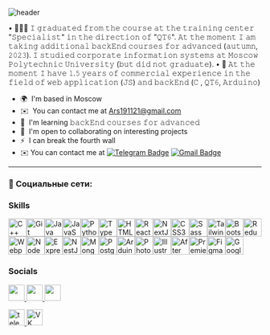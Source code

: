 ![header](https://capsule-render.vercel.app/api?type=waving&color=gradient&height=256&section=header&text=ℍ𝕚%20𝕖𝕧𝕖𝕣𝕪𝕠𝕟𝕖!&fontSize=75&animation=fadeIn&fontAlignY=38&desc=𝕀%20'%20𝕞%20𝔸𝕣𝕤%20!&descAlignY=61&descAlign=72)


• 👨🏻‍🎓 𝙸 𝚐𝚛𝚊𝚍𝚞𝚊𝚝𝚎𝚍 𝚏𝚛𝚘𝚖 𝚝𝚑𝚎 𝚌𝚘𝚞𝚛𝚜𝚎 𝚊𝚝 𝚝𝚑𝚎 𝚝𝚛𝚊𝚒𝚗𝚒𝚗𝚐 𝚌𝚎𝚗𝚝𝚎𝚛 "𝚂𝚙𝚎𝚌𝚒𝚊𝚕𝚒𝚜𝚝" 𝚒𝚗 𝚝𝚑𝚎 𝚍𝚒𝚛𝚎𝚌𝚝𝚒𝚘𝚗 𝚘𝚏 "𝚀𝚃𝟼". 𝙰𝚝 𝚝𝚑𝚎 𝚖𝚘𝚖𝚎𝚗𝚝 𝙸 𝚊𝚖 𝚝𝚊𝚔𝚒𝚗𝚐 𝚊𝚍𝚍𝚒𝚝𝚒𝚘𝚗𝚊𝚕 𝚋𝚊𝚌𝚔𝙴𝚗𝚍 𝚌𝚘𝚞𝚛𝚜𝚎𝚜 𝚏𝚘𝚛 𝚊𝚍𝚟𝚊𝚗𝚌𝚎𝚍 (𝚊𝚞𝚝𝚞𝚖𝚗, 𝟸𝟶𝟸𝟹). 𝙸 𝚜𝚝𝚞𝚍𝚒𝚎𝚍 𝚌𝚘𝚛𝚙𝚘𝚛𝚊𝚝𝚎 𝚒𝚗𝚏𝚘𝚛𝚖𝚊𝚝𝚒𝚘𝚗 𝚜𝚢𝚜𝚝𝚎𝚖𝚜 𝚊𝚝 𝙼𝚘𝚜𝚌𝚘𝚠 𝙿𝚘𝚕𝚢𝚝𝚎𝚌𝚑𝚗𝚒𝚌 𝚄𝚗𝚒𝚟𝚎𝚛𝚜𝚒𝚝𝚢 (𝚋𝚞𝚝 𝚍𝚒𝚍 𝚗𝚘𝚝 𝚐𝚛𝚊𝚍𝚞𝚊𝚝𝚎). 
• 💼 𝙰𝚝 𝚝𝚑𝚎 𝚖𝚘𝚖𝚎𝚗𝚝 𝙸 𝚑𝚊𝚟𝚎 𝟷.𝟻 𝚢𝚎𝚊𝚛𝚜 𝚘𝚏 𝚌𝚘𝚖𝚖𝚎𝚛𝚌𝚒𝚊𝚕 𝚎𝚡𝚙𝚎𝚛𝚒𝚎𝚗𝚌𝚎 𝚒𝚗 𝚝𝚑𝚎 𝚏𝚒𝚎𝚕𝚍 𝚘𝚏 𝚠𝚎𝚋 𝚊𝚙𝚙𝚕𝚒𝚌𝚊𝚝𝚒𝚘𝚗 (𝙹𝚂) 𝚊𝚗𝚍 𝚋𝚊𝚌𝚔𝙴𝚗𝚍 (𝙲 , 𝚀𝚃𝟼, 𝙰𝚛𝚍𝚞𝚒𝚗𝚘)

* 🌍  I'm based in Moscow
* ✉️  You can contact me at [Ars191121@gmail.com](mailto:Ars191121@gmail.com)
* 🧠  I'm learning 𝚋𝚊𝚌𝚔𝙴𝚗𝚍 𝚌𝚘𝚞𝚛𝚜𝚎𝚜 𝚏𝚘𝚛 𝚊𝚍𝚟𝚊𝚗𝚌𝚎𝚍
* 🤝  I'm open to collaborating on interesting projects
* ⚡  I can break the fourth wall
* ✉️  You can contact me at [![Telegram Badge](https://img.shields.io/badge/-Ars_Baobao-blue?style=flat&logo=Telegram&logoColor=white)](https://t.me/Ars_Baobao) [![Gmail Badge](https://img.shields.io/badge/-Gmail-red?style=flat&logo=Gmail&logoColor=white)](mailto:Ars191121@gmail.com)

---

### 🤝 Социальные сети:

  

### Skills


<p align="left">
<a href="https://docs.microsoft.com/en-us/cpp/?view=msvc-170" target="_blank" rel="noreferrer"><img src="https://raw.githubusercontent.com/danielcranney/readme-generator/main/public/icons/skills/cplusplus-colored.svg" width="36" height="36" alt="C++" /></a><a href="https://git-scm.com/" target="_blank" rel="noreferrer"><img src="https://raw.githubusercontent.com/danielcranney/readme-generator/main/public/icons/skills/git-colored.svg" width="36" height="36" alt="Git" /></a><a href="https://www.oracle.com/java/" target="_blank" rel="noreferrer"><img src="https://raw.githubusercontent.com/danielcranney/readme-generator/main/public/icons/skills/java-colored.svg" width="36" height="36" alt="Java" /></a><a href="https://developer.mozilla.org/en-US/docs/Web/JavaScript" target="_blank" rel="noreferrer"><img src="https://raw.githubusercontent.com/danielcranney/readme-generator/main/public/icons/skills/javascript-colored.svg" width="36" height="36" alt="JavaScript" /></a><a href="https://www.python.org/" target="_blank" rel="noreferrer"><img src="https://raw.githubusercontent.com/danielcranney/readme-generator/main/public/icons/skills/python-colored.svg" width="36" height="36" alt="Python" /></a><a href="https://www.typescriptlang.org/" target="_blank" rel="noreferrer"><img src="https://raw.githubusercontent.com/danielcranney/readme-generator/main/public/icons/skills/typescript-colored.svg" width="36" height="36" alt="TypeScript" /></a><a href="https://developer.mozilla.org/en-US/docs/Glossary/HTML5" target="_blank" rel="noreferrer"><img src="https://raw.githubusercontent.com/danielcranney/readme-generator/main/public/icons/skills/html5-colored.svg" width="36" height="36" alt="HTML5" /></a><a href="https://reactjs.org/" target="_blank" rel="noreferrer"><img src="https://raw.githubusercontent.com/danielcranney/readme-generator/main/public/icons/skills/react-colored.svg" width="36" height="36" alt="React" /></a><a href="https://nextjs.org/docs" target="_blank" rel="noreferrer"><img src="https://raw.githubusercontent.com/danielcranney/readme-generator/main/public/icons/skills/nextjs-colored.svg" width="36" height="36" alt="NextJs" /></a><a href="https://www.w3.org/TR/CSS/#css" target="_blank" rel="noreferrer"><img src="https://raw.githubusercontent.com/danielcranney/readme-generator/main/public/icons/skills/css3-colored.svg" width="36" height="36" alt="CSS3" /></a><a href="https://sass-lang.com/" target="_blank" rel="noreferrer"><img src="https://raw.githubusercontent.com/danielcranney/readme-generator/main/public/icons/skills/sass-colored.svg" width="36" height="36" alt="Sass" /></a><a href="https://tailwindcss.com/" target="_blank" rel="noreferrer"><img src="https://raw.githubusercontent.com/danielcranney/readme-generator/main/public/icons/skills/tailwindcss-colored.svg" width="36" height="36" alt="TailwindCSS" /></a><a href="https://getbootstrap.com/" target="_blank" rel="noreferrer"><img src="https://raw.githubusercontent.com/danielcranney/readme-generator/main/public/icons/skills/bootstrap-colored.svg" width="36" height="36" alt="Bootstrap" /></a><a href="https://redux.js.org/" target="_blank" rel="noreferrer"><img src="https://raw.githubusercontent.com/danielcranney/readme-generator/main/public/icons/skills/redux-colored.svg" width="36" height="36" alt="Redux" /></a><a href="https://webpack.js.org/" target="_blank" rel="noreferrer"><img src="https://raw.githubusercontent.com/danielcranney/readme-generator/main/public/icons/skills/webpack-colored.svg" width="36" height="36" alt="Webpack" /></a><a href="https://nodejs.org/en/" target="_blank" rel="noreferrer"><img src="https://raw.githubusercontent.com/danielcranney/readme-generator/main/public/icons/skills/nodejs-colored.svg" width="36" height="36" alt="NodeJS" /></a><a href="https://expressjs.com/" target="_blank" rel="noreferrer"><img src="https://raw.githubusercontent.com/danielcranney/readme-generator/main/public/icons/skills/express-colored.svg" width="36" height="36" alt="Express" /></a><a href="https://docs.nestjs.com/" target="_blank" rel="noreferrer"><img src="https://raw.githubusercontent.com/danielcranney/readme-generator/main/public/icons/skills/nestjs-colored.svg" width="36" height="36" alt="NestJS" /></a><a href="https://www.mongodb.com/" target="_blank" rel="noreferrer"><img src="https://raw.githubusercontent.com/danielcranney/readme-generator/main/public/icons/skills/mongodb-colored.svg" width="36" height="36" alt="MongoDB" /></a><a href="https://www.postgresql.org/" target="_blank" rel="noreferrer"><img src="https://raw.githubusercontent.com/danielcranney/readme-generator/main/public/icons/skills/postgresql-colored.svg" width="36" height="36" alt="PostgreSQL" /></a><a href="https://store.arduino.cc/?gclid=Cj0KCQjw2eilBhCCARIsAG0Pf8uueBifykWcsSS4LPESeGQfxGVKJYnzV7bz471XfknQJy_1VINVWM8aAkLtEALw_wcB" target="_blank" rel="noreferrer"><img src="https://raw.githubusercontent.com/danielcranney/readme-generator/main/public/icons/skills/arduino-colored.svg" width="36" height="36" alt="Arduino" /></a><a href="https://www.adobe.com/uk/products/photoshop.html" target="_blank" rel="noreferrer"><img src="https://raw.githubusercontent.com/danielcranney/readme-generator/main/public/icons/skills/photoshop-colored.svg" width="36" height="36" alt="Photoshop" /></a><a href="https://www.adobe.com/uk/products/illustrator.html" target="_blank" rel="noreferrer"><img src="https://raw.githubusercontent.com/danielcranney/readme-generator/main/public/icons/skills/illustrator-colored.svg" width="36" height="36" alt="Illustrator" /></a><a href="https://www.adobe.com/uk/products/aftereffects.html" target="_blank" rel="noreferrer"><img src="https://raw.githubusercontent.com/danielcranney/readme-generator/main/public/icons/skills/aftereffects-colored.svg" width="36" height="36" alt="After Effects" /></a><a href="https://www.adobe.com/uk/products/premiere.html" target="_blank" rel="noreferrer"><img src="https://raw.githubusercontent.com/danielcranney/readme-generator/main/public/icons/skills/premierepro-colored.svg" width="36" height="36" alt="Premiere Pro" /></a><a href="https://www.figma.com/" target="_blank" rel="noreferrer"><img src="https://raw.githubusercontent.com/danielcranney/readme-generator/main/public/icons/skills/figma-colored.svg" width="36" height="36" alt="Figma" /></a><a href="https://cloud.google.com/" target="_blank" rel="noreferrer"><img src="https://raw.githubusercontent.com/danielcranney/readme-generator/main/public/icons/skills/googlecloud-colored.svg" width="36" height="36" alt="Google Cloud" /></a>
</p>


### Socials

<p align="left"> <a href="https://www.github.com/ArsShon2000" target="_blank" rel="noreferrer"> <picture> <source media="(prefers-color-scheme: dark)" srcset="https://raw.githubusercontent.com/danielcranney/readme-generator/main/public/icons/socials/github-dark.svg" /> <source media="(prefers-color-scheme: light)" srcset="https://raw.githubusercontent.com/danielcranney/readme-generator/main/public/icons/socials/github.svg" /> <img src="https://raw.githubusercontent.com/danielcranney/readme-generator/main/public/icons/socials/github.svg" width="32" height="32" /> </picture> </a> <a href="https://ArsShon2000.hashnode.dev" target="_blank" rel="noreferrer"> <picture> <source media="(prefers-color-scheme: dark)" srcset="undefined" /> <source media="(prefers-color-scheme: light)" srcset="https://raw.githubusercontent.com/danielcranney/readme-generator/main/public/icons/socials/hashnode.svg" /> <img src="https://raw.githubusercontent.com/danielcranney/readme-generator/main/public/icons/socials/hashnode.svg" width="32" height="32" /> </picture> </a> <a href="http://www.instagram.com/baobaao_" target="_blank" rel="noreferrer"> <picture> <source media="(prefers-color-scheme: dark)" srcset="undefined" /> <source media="(prefers-color-scheme: light)" srcset="https://raw.githubusercontent.com/danielcranney/readme-generator/main/public/icons/socials/instagram.svg" /> <img src="https://raw.githubusercontent.com/danielcranney/readme-generator/main/public/icons/socials/instagram.svg" width="32" height="32" /> </picture> </a></p>
<a href="https://t.me/Ars_Baobao" target="_blank">
  <img src="https://cdn-icons-png.flaticon.com/512/2111/2111646.png" width="32" height="32" alt="telegram group" />
</a>
<a href="https://vk.com/ars_ernst" target="_blank">
  <img src="https://cdn-icons-png.flaticon.com/512/145/145813.png" width="32" height="32" alt="VK Badge"/>
</a>

